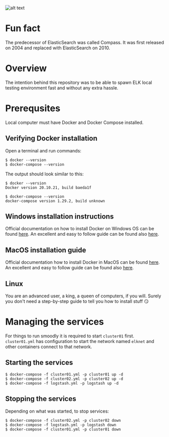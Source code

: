 ![alt text](https://media-exp1.licdn.com/dms/image/C5112AQGjI7yIwlNiTQ/article-cover_image-shrink_423_752/0/1551025352498?e=1675900800&v=beta&t=4POcQ-bEO60Wuo76MMfA_YRb3pbd5dQGsZGbD5Vd9Mo)


# Fun fact
The predecessor of ElasticSearch was called Compass. It was first released on 2004 and replaced with ElasticSearch on 2010.

# Overview
The intention behind this repository was to be able to spawn ELK local testing environment fast and without any extra hassle.

# Prerequsites
Local computer must have Docker and Docker Compose installed.

## Verifying Docker installation
Open a terminal and run commands:
```
$ docker --version
$ docker-compose --version
```

The output should look similar to this:
```
$ docker --version
Docker version 20.10.21, build baeda1f

$ docker-compose --version
docker-compose version 1.29.2, build unknown
```

## Windows installation instructions
Official documentation on how to install Docker on Windows OS can be found [here](https://docs.docker.com/desktop/install/windows-install/).
An excellent and easy to follow guide can be found also [here](https://www.simplilearn.com/tutorials/docker-tutorial/install-docker-on-windows).

## MacOS installation guide
Official documentation how to install Docker in MacOS can be found [here](https://docs.docker.com/desktop/install/mac-install/).
An excellent and easy to follow guide can be found also [here](https://runnable.com/docker/install-docker-on-macos).

## Linux
You are an advanced user, a king, a queen of computers, if you will. Surely you don't need a step-by-step guide to tell you how to install stuff :smirk:

# Managing the services
For things to run smoodly it is required to start `cluster01` first. `cluster01.yml` has configuration to start the network named `elknet` and other containers connect to that network.

## Starting the services
```
$ docker-compose -f cluster01.yml -p cluster01 up -d
$ docker-compose -f cluster02.yml -p cluster02 up -d
$ docker-compose -f logstash.yml -p logstash up -d
```

## Stopping the services
Depending on what was started, to stop services:
```
$ docker-compose -f cluster02.yml -p cluster02 down
$ docker-compose -f logstash.yml -p logstash down
$ docker-compose -f cluster01.yml -p cluster01 down
```